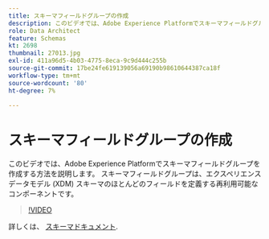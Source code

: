 ```yaml
---
title: スキーマフィールドグループの作成
description: このビデオでは、Adobe Experience Platformでスキーマフィールドグループを作成する方法を説明します。 スキーマフィールドグループは、エクスペリエンスデータモデル (XDM) スキーマのほとんどのフィールドを定義する再利用可能なコンポーネントです。
role: Data Architect
feature: Schemas
kt: 2698
thumbnail: 27013.jpg
exl-id: 411a96d5-4b03-4775-8eca-9c9d444c255b
source-git-commit: 17be24fe619139056a69190b98610644387ca18f
workflow-type: tm+mt
source-wordcount: '80'
ht-degree: 7%

---
```


# スキーマフィールドグループの作成

このビデオでは、Adobe Experience Platformでスキーマフィールドグループを作成する方法を説明します。 スキーマフィールドグループは、エクスペリエンスデータモデル (XDM) スキーマのほとんどのフィールドを定義する再利用可能なコンポーネントです。

>[!VIDEO](https://video.tv.adobe.com/v/27013?quality=12&learn=on)

詳しくは、 [スキーマドキュメント](https://experienceleague.adobe.com/docs/experience-platform/xdm/home.html?lang=ja).